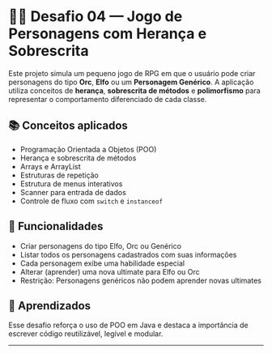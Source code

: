 # 🧙‍♂️ Desafio 04 — Jogo de Personagens com Herança e Sobrescrita

Este projeto simula um pequeno jogo de RPG em que o usuário pode criar personagens do tipo **Orc**, **Elfo** ou um **Personagem Genérico**. A aplicação utiliza conceitos de **herança**, **sobrescrita de métodos** e **polimorfismo** para representar o comportamento diferenciado de cada classe.

## 📚 Conceitos aplicados

- Programação Orientada a Objetos (POO)
- Herança e sobrescrita de métodos
- Arrays e ArrayList
- Estruturas de repetição
- Estrutura de menus interativos
- Scanner para entrada de dados
- Controle de fluxo com `switch` e `instanceof`

## 🚀 Funcionalidades

- Criar personagens do tipo Elfo, Orc ou Genérico
- Listar todos os personagens cadastrados com suas informações
- Cada personagem exibe uma habilidade especial
- Alterar (aprender) uma nova ultimate para Elfo ou Orc
- Restrição: Personagens genéricos não podem aprender novas ultimates

## 🧠 Aprendizados

Esse desafio reforça o uso de POO em Java e destaca a importância de escrever código reutilizável, legível e modular.

---

